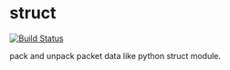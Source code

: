 struct
======

[![Build Status](https://travis-ci.org/Xsoda/struct.png?branch=master)](https://travis-ci.org/Xsoda/struct)

pack and unpack packet data like python struct module. 
